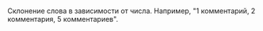 # 

Склонение слова в зависимости от числа. Например, "1 комментарий, 2 комментария, 5 комментариев".
